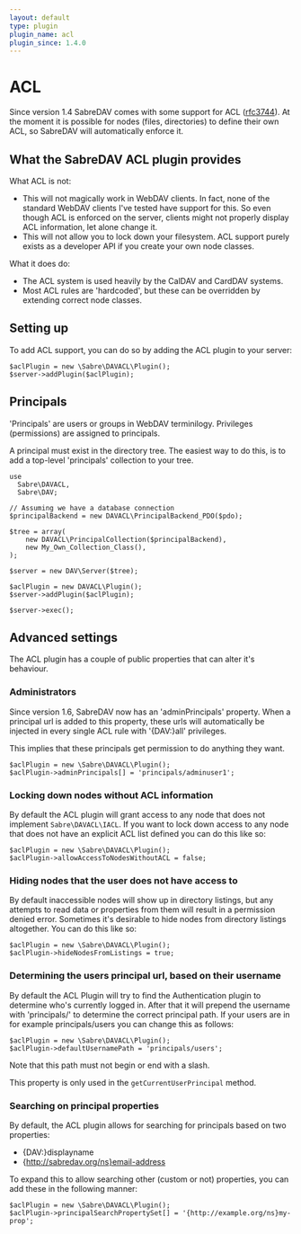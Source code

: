 ```yaml
---
layout: default
type: plugin
plugin_name: acl
plugin_since: 1.4.0
---
```


ACL
===

Since version 1.4 SabreDAV comes with some support for ACL ([rfc3744][1]). At the
moment it is possible for nodes (files, directories) to define their own ACL,
so SabreDAV will automatically enforce it.

What the SabreDAV ACL plugin provides
-------------------------------------

What ACL is not:

* This will not magically work in WebDAV clients. In fact, none of the standard WebDAV clients I've tested have support for this. So even though ACL is enforced on the server, clients might not properly display ACL information, let alone change it.
* This will not allow you to lock down your filesystem. ACL support purely exists as a developer API if you create your own node classes.

What it does do:

  * The ACL system is used heavily by the CalDAV and CardDAV systems.
  * Most ACL rules are 'hardcoded', but these can be overridden by extending correct node classes.

Setting up
----------

To add ACL support, you can do so by adding the ACL plugin to your server:

    $aclPlugin = new \Sabre\DAVACL\Plugin();
    $server->addPlugin($aclPlugin);

Principals
----------

'Principals' are users or groups in WebDAV terminilogy. Privileges
(permissions) are assigned to principals.

A principal must exist in the directory tree. The easiest way to do this, is
to add a top-level 'principals' collection to your tree.

    use
      Sabre\DAVACL,
      Sabre\DAV;

    // Assuming we have a database connection
    $principalBackend = new DAVACL\PrincipalBackend_PDO($pdo);

    $tree = array(
        new DAVACL\PrincipalCollection($principalBackend),
        new My_Own_Collection_Class(),
    );

    $server = new DAV\Server($tree);

    $aclPlugin = new DAVACL\Plugin();
    $server->addPlugin($aclPlugin);

    $server->exec();


Advanced settings
-----------------

The ACL plugin has a couple of public properties that can alter it's behaviour.

### Administrators

Since version 1.6, SabreDAV now has an 'adminPrincipals' property. When a
principal url is added to this property, these urls will automatically be
injected in every single ACL rule with '{DAV:}all' privileges.

This implies that these principals get permission to do anything they want.

    $aclPlugin = new \Sabre\DAVACL\Plugin();
    $aclPlugin->adminPrincipals[] = 'principals/adminuser1';

### Locking down nodes without ACL information


By default the ACL plugin will grant access to any node that does not
implement `Sabre\DAVACL\IACL`. If you want to lock down access to any node
that does not have an explicit ACL list defined you can do this like so:

    $aclPlugin = new \Sabre\DAVACL\Plugin();
    $aclPlugin->allowAccessToNodesWithoutACL = false;

### Hiding nodes that the user does not have access to

By default inaccessible nodes will show up in directory listings, but any
attempts to read data or properties from them will result in a permission
denied error. Sometimes it's desirable to hide nodes from directory listings
altogether. You can do this like so:

    $aclPlugin = new \Sabre\DAVACL\Plugin();
    $aclPlugin->hideNodesFromListings = true;

### Determining the users principal url, based on their username

By default the ACL Plugin will try to find the Authentication plugin to
determine who's currently logged in. After that it will prepend the username
with 'principals/' to determine the correct principal path. If your users
are in for example principals/users you can change this as follows:

    $aclPlugin = new \Sabre\DAVACL\Plugin();
    $aclPlugin->defaultUsernamePath = 'principals/users';

Note that this path must not begin or end with a slash.

This property is only used in the `getCurrentUserPrincipal` method.

### Searching on principal properties

By default, the ACL plugin allows for searching for principals based on two
properties:

  * {DAV:}displayname
  * {http://sabredav.org/ns}email-address

To expand this to allow searching other (custom or not) properties, you can
add these in the following manner:

    $aclPlugin = new \Sabre\DAVACL\Plugin();
    $aclPlugin->principalSearchPropertySet[] = '{http://example.org/ns}my-prop';

[1]: http://tools.ietf.org/html/rfc3744
